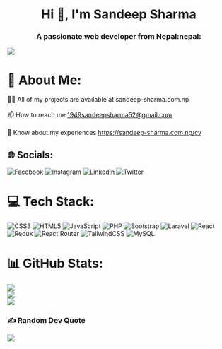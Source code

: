 <h1 align="center">Hi 👋, I'm Sandeep Sharma</h1>
<h3 align="center">A passionate web developer from Nepal:nepal:</h3>

[![](https://visitcount.itsvg.in/api?id=yoboisandy&icon=0&color=0)](https://visitcount.itsvg.in)

# 💫 About Me:
👨‍💻 All of my projects are available at sandeep-sharma.com.np<br><br>📫 How to reach me 1949sandeepsharma52@gmail.com<br><br>📄 Know about my experiences https://sandeep-sharma.com.np/cv


## 🌐 Socials:
[![Facebook](https://img.shields.io/badge/Facebook-%231877F2.svg?logo=Facebook&logoColor=white)](https://facebook.com/https://www.facebook.com/sharma.sandeep.963434/) [![Instagram](https://img.shields.io/badge/Instagram-%23E4405F.svg?logo=Instagram&logoColor=white)](https://instagram.com/https://www.instagram.com/sandeep_aka_msdian/) [![LinkedIn](https://img.shields.io/badge/LinkedIn-%230077B5.svg?logo=linkedin&logoColor=white)](https://linkedin.com/in/https://www.linkedin.com/in/sandeep-sharma-4aa392179/) [![Twitter](https://img.shields.io/badge/Twitter-%231DA1F2.svg?logo=Twitter&logoColor=white)](https://twitter.com/https://twitter.com/YoBoiSANDY) 

# 💻 Tech Stack:
![CSS3](https://img.shields.io/badge/css3-%231572B6.svg?style=for-the-badge&logo=css3&logoColor=white) ![HTML5](https://img.shields.io/badge/html5-%23E34F26.svg?style=for-the-badge&logo=html5&logoColor=white) ![JavaScript](https://img.shields.io/badge/javascript-%23323330.svg?style=for-the-badge&logo=javascript&logoColor=%23F7DF1E) ![PHP](https://img.shields.io/badge/php-%23777BB4.svg?style=for-the-badge&logo=php&logoColor=white) ![Bootstrap](https://img.shields.io/badge/bootstrap-%23563D7C.svg?style=for-the-badge&logo=bootstrap&logoColor=white) ![Laravel](https://img.shields.io/badge/laravel-%23FF2D20.svg?style=for-the-badge&logo=laravel&logoColor=white) ![React](https://img.shields.io/badge/react-%2320232a.svg?style=for-the-badge&logo=react&logoColor=%2361DAFB) ![Redux](https://img.shields.io/badge/redux-%23593d88.svg?style=for-the-badge&logo=redux&logoColor=white) ![React Router](https://img.shields.io/badge/React_Router-CA4245?style=for-the-badge&logo=react-router&logoColor=white) ![TailwindCSS](https://img.shields.io/badge/tailwindcss-%2338B2AC.svg?style=for-the-badge&logo=tailwind-css&logoColor=white) ![MySQL](https://img.shields.io/badge/mysql-%2300f.svg?style=for-the-badge&logo=mysql&logoColor=white)
# 📊 GitHub Stats:
![](https://github-readme-stats.vercel.app/api?username=yoboisandy&theme=algolia&hide_border=false&include_all_commits=true&count_private=true)<br/>
![](https://github-readme-streak-stats.herokuapp.com/?user=yoboisandy&theme=algolia&hide_border=false)<br/>
![](https://github-readme-stats.vercel.app/api/top-langs/?username=yoboisandy&theme=algolia&hide_border=false&include_all_commits=true&count_private=true&layout=compact)

### ✍️ Random Dev Quote
![](https://quotes-github-readme.vercel.app/api?type=horizontal&theme=radical)

